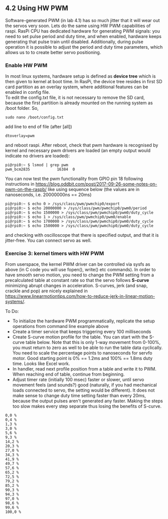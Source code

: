 ## 4.2 Using HW PWM

Software-generated PWM (in lab 4.1) has so much jitter that it will wear out the servos very soon. Lets do the same using HW PWM capabilities of raspi. RasPi CPU has dedicated hardware for generating PWM signals: you need to set pulse period and duty time, and when enabled, hardware keeps generating that pulse train until disabled. Additionally, during pulse operation it is possible to adjust the period and duty time parameters, which allows us to to create better servo positioning.

### Enable HW PWM

In most linux systems, hardware setup is defined as **device tree** which is then given to kernel at boot time. In RasPi, the device tree resides in first SD card partition as an overlay system, where additional features can be enabled in config file.  
To edit the config.txt file, it is not necessary to remove the SD card, because the first partition is already mounted on the running system as /boot folder. So,
```
sudo nano /boot/config.txt
```
add line to end of file (after [all])
```
dtoverlay=pwm
```
and reboot raspi. After reboot, check that pwm hardware is recognised by kernel and necessary pwm drivers are loaded (an empty output would indicate no drivers are loaded):
```
pi@rpi0:~ $ lsmod | grep pwm
pwm_bcm2835            16384  0
```
You can now test the pwm functionality from GPIO pin 18 following instructions in  https://blog.oddbit.com/post/2017-09-26-some-notes-on-pwm-on-the-raspb/ like using sequence below (the values are in nanoseconds, i.e. 20000000ns == 20ms)
```
pi@rpi0:~ $ echo 0 > /sys/class/pwm/pwmchip0/export 
pi@rpi0:~ $ echo 20000000 > /sys/class/pwm/pwmchip0/pwm0/period 
pi@rpi0:~ $ echo 1500000 > /sys/class/pwm/pwmchip0/pwm0/duty_cycle 
pi@rpi0:~ $ echo 1 > /sys/class/pwm/pwmchip0/pwm0/enable 
pi@rpi0:~ $ echo 1700000 > /sys/class/pwm/pwmchip0/pwm0/duty_cycle 
pi@rpi0:~ $ echo 1500000 > /sys/class/pwm/pwmchip0/pwm0/duty_cycle 
```
and checking with oscilloscope that there is specified output, and that it is jitter-free. You can connect servo as well.

### Exercise 3: kernel timers with HW PWM

From userspace, the kernel PWM driver can be controlled via sysfs as above (in C code you will use fopen(), write() etc commands). In order to have smooth servo motion, you need to change the PWM setting from a precalculated table at constant rate so that the servo follows **S-curve** minimizing abrupt changes in acceleration. S-curves, jerk (and snap, crackle and pop) are nicely explained in https://www.linearmotiontips.com/how-to-reduce-jerk-in-linear-motion-systems/. 

To Do:
- To initialize the hardware PWM programmatically, replicate the setup operations from command line example above
- Create a timer service that keeps triggering every 100 milliseconds
- Create S-curve motion profile for the table. You can start with the S-curve table below. Note that this is only 1-way movement from 0-100%, you must return to zero as well to be able to run the table data cyclically. You need to scale the percentage points to nanoseconds for servfo motor. Good starting point is 0% == 1.2ms and 100% == 1.8ms duty time. Looks like Excel work.
- In handler, read next profile position from a table and write it to PWM. When reaching end of table, continue from beginning.
- Adjust timer rate (initially 100 msec) faster or slower, until servo movement feels (and sounds?) good (naturally, if you had mechanical loads connected to servo, the setting would be different). It does not make sense to change duty time setting faster than every 20ms, because the output pulses aren't generated any faster. Making the steps too slow makes every step separate thus losing the benefits of S-curve.

```
0,0 %
0,4 %
1,3 %
3,0 %
5,6 %
9,3 %
14,2 %
20,3 %
27,0 %
34,3 %
41,9 %
49,7 %
57,6 %
65,2 %
72,5 %
79,2 %
85,2 %
90,3 %
94,3 %
97,0 %
98,6 %
99,6 %
100,0 %
```



